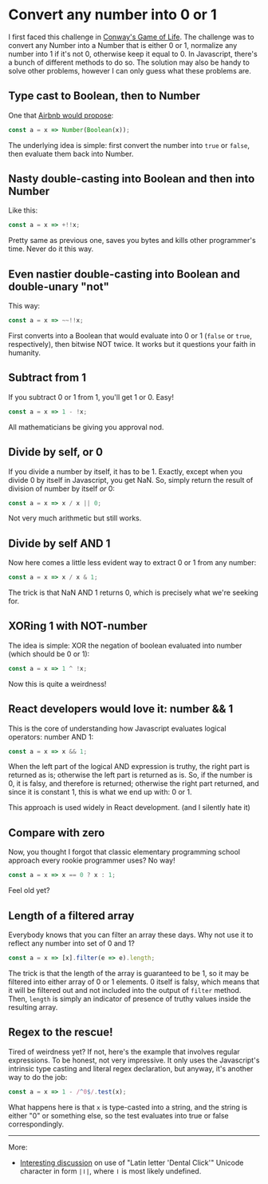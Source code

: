 # Convert any number into 0 or 1

I first faced this challenge in [Conway's Game of
Life](https://github.com/taxigy/conways-game-of-life). The
challenge was to convert any Number into a Number that is either
0 or 1, normalize any number into 1 if it's not 0, otherwise keep
it equal to 0. In Javascript, there's a bunch of different
methods to do so. The solution may also be handy to solve other
problems, however I can only guess what these problems are.

## Type cast to Boolean, then to Number

One that [Airbnb would
propose](https://github.com/airbnb/javascript#type-casting--coercion):

```javascript
const a = x => Number(Boolean(x));
```

The underlying idea is simple: first convert the number into
`true` or `false`, then evaluate them back into Number.

## Nasty double-casting into Boolean and then into Number

Like this:

```javascript
const a = x => +!!x;
```

Pretty same as previous one, saves you bytes and kills other
programmer's time. Never do it this way.

## Even nastier double-casting into Boolean and double-unary "not"

This way:

```javascript
const a = x => ~~!!x;
```

First converts into a Boolean that would evaluate into 0 or 1 (`false` or `true`, respectively), then bitwise NOT twice. It works but it questions your faith in humanity.

## Subtract from 1

If you subtract 0 or 1 from 1, you'll get 1 or 0. Easy!

```javascript
const a = x => 1 - !x;
```

All mathematicians be giving you approval nod.

## Divide by self, or 0

If you divide a number by itself, it has to be 1. Exactly, except when you
divide 0 by itself in Javascript, you get NaN. So, simply return the result of
division of number by itself _or_ 0:

```javascript
const a = x => x / x || 0;
```

Not very much arithmetic but still works.

## Divide by self AND 1

Now here comes a little less evident way to extract 0 or 1 from any number:

```javascript
const a = x => x / x & 1;
```

The trick is that NaN AND 1 returns 0, which is precisely what we're
seeking for.

## XORing 1 with NOT-number

The idea is simple: XOR the negation of boolean evaluated into number (which
should be 0 or 1):

```javascript
const a = x => 1 ^ !x;
```

Now this is quite a weirdness!

## React developers would love it: number && 1

This is the core of understanding how Javascript evaluates logical
operators: number AND 1:

```javascript
const a = x => x && 1;
```

When the left part of the logical AND expression is truthy, the
right part is returned as is; otherwise the left part is returned
as is. So, if the number is 0, it is falsy, and therefore is
returned; otherwise the right part returned, and since it is
constant 1, this is what we end up with: 0 or 1.

This approach is used widely in React development. (and I
silently hate it)

## Compare with zero

Now, you thought I forgot that classic elementary programming school
approach every rookie programmer uses? No way!

```javascript
const a = x => x == 0 ? x : 1;
```

Feel old yet?

## Length of a filtered array

Everybody knows that you can filter an array these days. Why not
use it to reflect any number into set of 0 and 1?

```javascript
const a = x => [x].filter(e => e).length;
```

The trick is that the length of the array is guaranteed to be 1,
so it may be filtered into either array of 0 or 1 elements. 0
itself is falsy, which means that it will be filtered out and not
included into the output of `filter` method. Then, `length` is
simply an indicator of presence of truthy values inside the
resulting array.

## Regex to the rescue!

Tired of weirdness yet? If not, here's the example that involves
regular expressions. To be honest, not very impressive. It only
uses the Javascript's intrinsic type casting and literal regex
declaration, but anyway, it's another way to do the job:

```javascript
const a = x => 1 - /^0$/.test(x);
```

What happens here is that `x` is type-casted into a string, and
the string is either "0" or something else, so the test evaluates
into true or false correspondingly.

---

More:

- [Interesting discussion](http://stackoverflow.com/questions/41863620/what-does-mean-in-javascript) on use of "Latin letter 'Dental Click'" Unicode character in form `|ǀ|`, where `ǀ` is most likely undefined.
